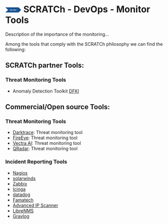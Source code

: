 # <img src="../images/monitor.png" alt ='monitor'  width="10%" > SCRATCh - DevOps - Monitor Tools


Description of the importance of the monitoring...


Among the tools that comply with the SCRATCh philosophy we can find the following:

## **SCRATCh partner Tools**:	


### Threat Monitoring Tools
* Anomaly Detection Toolkit [DFKI]



## **Commercial/Open source Tools**:

### Threat Monitoring Tools
* [Darktrace]: Threat monitoring tool
* [FireEye]: Threat monitoring tool   
* [Vectra AI]: Threat monitoring tool
* [QRadar]: Threat monitoring tool  

### Incident Reporting Tools
* [Nagios]
* [solarwinds]
* [Zabbix]
* [Icinga]
* [datadog]
* [Famatech]
* [Advanced IP Scanner]
* [LibreNMS]
* [Graylog]

[DFKI]: https://gitlab.com/scratch-group1/scratch-tools-repo/-/blob/master/Monitor/DFKI/README.md 
[datadog]: https://www.datadoghq.com/
[Famatech]: https://www.radmin.es/
[Advanced IP Scanner]: https://www.advanced-ip-scanner.com/es/
[LibreNMS]: https://www.librenms.org/
[Graylog]: https://www.graylog.org/

[Darktrace]: https://www.darktrace.com/
[FireEye]: https://www.fireeye.com/  
[Vectra AI]: https://www.vectra.ai/
[QRadar]: https://www.ibm.com/uk-en/products/qradar-siem
[Nagios]: https://www.nagios.org/
[solarwinds]: https://www.solarwinds.com/
[Zabbix]: https://www.zabbix.com/
[Icinga]: https://icinga.com/